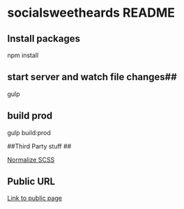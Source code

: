 ﻿# socialsweetheards README

## Install packages ##

npm install

## start server and watch file changes##

gulp

## build prod ##

gulp build:prod


##Third Party stuff ##

[Normalize SCSS](http://git.io/normalize)

## Public URL ##

[Link to public page](https://omendez85.github.io/sweethearts/)
